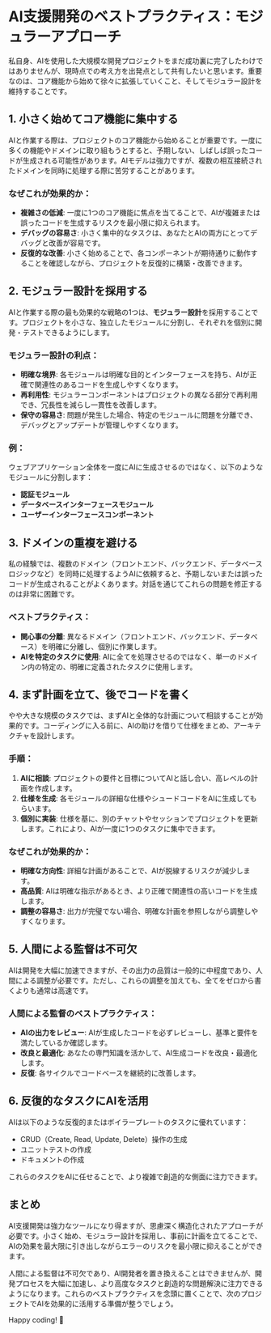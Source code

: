 # AI支援開発のベストプラクティス：モジュラーアプローチ

私自身、AIを使用した大規模な開発プロジェクトをまだ成功裏に完了したわけではありませんが、現時点での考え方を出発点として共有したいと思います。重要なのは、コア機能から始めて徐々に拡張していくこと、そしてモジュラー設計を維持することです。

## 1. **小さく始めてコア機能に集中する**

AIと作業する際は、プロジェクトのコア機能から始めることが重要です。一度に多くの機能やドメインに取り組もうとすると、予期しない、しばしば誤ったコードが生成される可能性があります。AIモデルは強力ですが、複数の相互接続されたドメインを同時に処理する際に苦労することがあります。

### なぜこれが効果的か：
- **複雑さの低減**: 一度に1つのコア機能に焦点を当てることで、AIが複雑または誤ったコードを生成するリスクを最小限に抑えられます。
- **デバッグの容易さ**: 小さく集中的なタスクは、あなたとAIの両方にとってデバッグと改善が容易です。
- **反復的な改善**: 小さく始めることで、各コンポーネントが期待通りに動作することを確認しながら、プロジェクトを反復的に構築・改善できます。

## 2. **モジュラー設計を採用する**

AIと作業する際の最も効果的な戦略の1つは、**モジュラー設計**を採用することです。プロジェクトを小さな、独立したモジュールに分割し、それぞれを個別に開発・テストできるようにします。

### モジュラー設計の利点：
- **明確な境界**: 各モジュールは明確な目的とインターフェースを持ち、AIが正確で関連性のあるコードを生成しやすくなります。
- **再利用性**: モジュラーコンポーネントはプロジェクトの異なる部分で再利用でき、冗長性を減らし一貫性を改善します。
- **保守の容易さ**: 問題が発生した場合、特定のモジュールに問題を分離でき、デバッグとアップデートが管理しやすくなります。

### 例：
ウェブアプリケーション全体を一度にAIに生成させるのではなく、以下のようなモジュールに分割します：
- **認証モジュール**
- **データベースインターフェースモジュール**
- **ユーザーインターフェースコンポーネント**

## 3. **ドメインの重複を避ける**

私の経験では、複数のドメイン（フロントエンド、バックエンド、データベースロジックなど）を同時に処理するようAIに依頼すると、予期しないまたは誤ったコードが生成されることがよくあります。対話を通じてこれらの問題を修正するのは非常に困難です。

### ベストプラクティス：
- **関心事の分離**: 異なるドメイン（フロントエンド、バックエンド、データベース）を明確に分離し、個別に作業します。
- **AIを特定のタスクに使用**: AIに全てを処理させるのではなく、単一のドメイン内の特定の、明確に定義されたタスクに使用します。

## 4. **まず計画を立て、後でコードを書く**

やや大きな規模のタスクでは、まずAIと全体的な計画について相談することが効果的です。コーディングに入る前に、AIの助けを借りて仕様をまとめ、アーキテクチャを設計します。

### 手順：
1. **AIに相談**: プロジェクトの要件と目標についてAIと話し合い、高レベルの計画を作成します。
2. **仕様を生成**: 各モジュールの詳細な仕様やシュードコードをAIに生成してもらいます。
3. **個別に実装**: 仕様を基に、別のチャットやセッションでプロジェクトを更新します。これにより、AIが一度に1つのタスクに集中できます。

### なぜこれが効果的か：
- **明確な方向性**: 詳細な計画があることで、AIが脱線するリスクが減少します。
- **高品質**: AIは明確な指示があるとき、より正確で関連性の高いコードを生成します。
- **調整の容易さ**: 出力が完璧でない場合、明確な計画を参照しながら調整しやすくなります。

## 5. **人間による監督は不可欠**

AIは開発を大幅に加速できますが、その出力の品質は一般的に中程度であり、人間による調整が必要です。ただし、これらの調整を加えても、全てをゼロから書くよりも通常は高速です。

### 人間による監督のベストプラクティス：
- **AIの出力をレビュー**: AIが生成したコードを必ずレビューし、基準と要件を満たしているか確認します。
- **改良と最適化**: あなたの専門知識を活かして、AI生成コードを改良・最適化します。
- **反復**: 各サイクルでコードベースを継続的に改善します。

## 6. **反復的なタスクにAIを活用**

AIは以下のような反復的またはボイラープレートのタスクに優れています：
- CRUD（Create, Read, Update, Delete）操作の生成
- ユニットテストの作成
- ドキュメントの作成

これらのタスクをAIに任せることで、より複雑で創造的な側面に注力できます。

## まとめ

AI支援開発は強力なツールになり得ますが、思慮深く構造化されたアプローチが必要です。小さく始め、モジュラー設計を採用し、事前に計画を立てることで、AIの効果を最大限に引き出しながらエラーのリスクを最小限に抑えることができます。

人間による監督は不可欠であり、AI開発者を置き換えることはできませんが、開発プロセスを大幅に加速し、より高度なタスクと創造的な問題解決に注力できるようになります。これらのベストプラクティスを念頭に置くことで、次のプロジェクトでAIを効果的に活用する準備が整うでしょう。

Happy coding! 🚀
